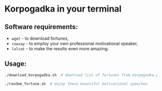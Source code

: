 # Korpogadka in your terminal

## Software requirements:

* `wget` - to download fortunes,
* `cowsay` - to employ your own professional motivational speaker,
* `lolcat` - to make the results even more amazing.


## Usage:

```bash
./download_korpogadka.sh  # download list of fortunes from korpogadka.pl

./random_fortune.sh  # enjoy these beautiful motivational speeches

```


